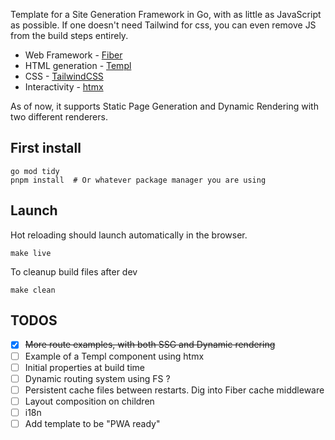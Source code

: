 Template for a Site Generation Framework in Go, with as little as JavaScript as possible. If one doesn't need Tailwind for css, you can even remove JS from the build steps entirely.

 - Web Framework - [Fiber](https://gofiber.io/)
 - HTML generation - [Templ](https://templ.guide/)
 - CSS - [TailwindCSS](https://tailwindcss.com/)
 - Interactivity - [htmx](https://htmx.org/)
 
As of now, it supports Static Page Generation and Dynamic Rendering with two different renderers.

## First install

    go mod tidy
    pnpm install  # Or whatever package manager you are using

## Launch
Hot reloading should launch automatically in the browser.

    make live
    
To cleanup build files after dev

    make clean

## TODOS

 - [x] ~~More route examples, with both SSG and Dynamic rendering~~
 - [ ] Example of a Templ component using htmx
 - [ ] Initial properties at build time
 - [ ] Dynamic routing system using FS ?
 - [ ] Persistent cache files between restarts. Dig into Fiber cache middleware
 - [ ] Layout composition on children
 - [ ] i18n
 - [ ] Add template to be "PWA ready"
